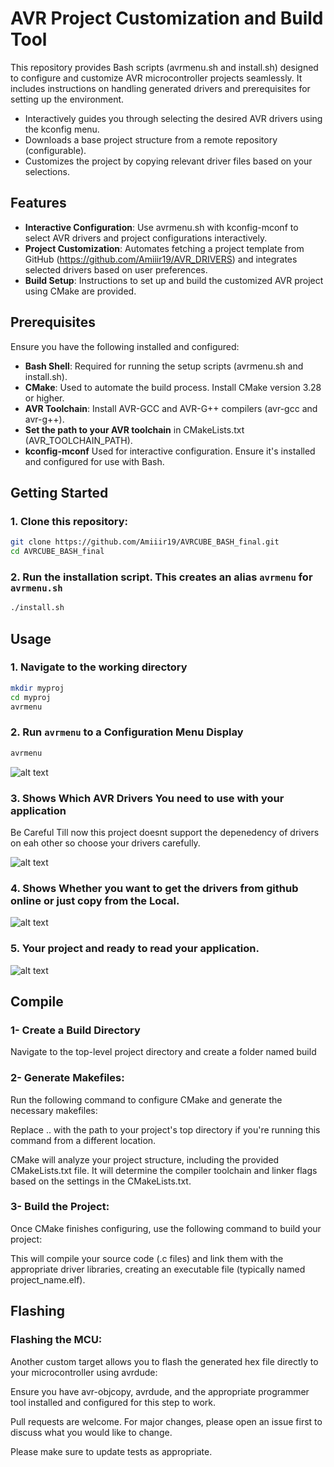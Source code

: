 # AVR Project Customization and Build Tool

This repository provides Bash scripts (avrmenu.sh and install.sh) designed to configure and customize AVR microcontroller projects seamlessly. 
It includes instructions on handling generated drivers and prerequisites for setting up the environment.

- Interactively guides you through selecting the desired AVR drivers using the kconfig menu.
- Downloads a base project structure from a remote repository (configurable).
- Customizes the project by copying relevant driver files based on your selections.

## Features

- **Interactive Configuration**: Use avrmenu.sh with kconfig-mconf to select AVR drivers and project configurations interactively.
- **Project Customization**: Automates fetching a project template from GitHub (https://github.com/Amiiir19/AVR_DRIVERS) and integrates selected drivers based on user preferences.
- **Build Setup**: Instructions to set up and build the customized AVR project using CMake are provided.
## Prerequisites
Ensure you have the following installed and configured:

- **Bash Shell**: Required for running the setup scripts (avrmenu.sh and install.sh).
- **CMake**: Used to automate the build process. Install CMake version 3.28 or higher.
- **AVR Toolchain**: Install AVR-GCC and AVR-G++ compilers (avr-gcc and avr-g++).
- **Set the path to your AVR toolchain** in CMakeLists.txt (AVR_TOOLCHAIN_PATH).
- **kconfig-mconf** Used for interactive configuration. Ensure it's installed and configured for use with Bash.


## Getting Started 

### 1. Clone this repository:
```bash 
git clone https://github.com/Amiiir19/AVRCUBE_BASH_final.git
cd AVRCUBE_BASH_final
```
### 2. Run the installation script. This creates an alias `avrmenu` for `avrmenu.sh`

```bash 
./install.sh
```

## Usage
### 1. Navigate to the working directory
```bash 
mkdir myproj
cd myproj
avrmenu 
```
### 2. Run `avrmenu` to a Configuration Menu Display 
```bash 
avrmenu
```
![alt text](https://github.com/Amiiir19/AVRCUBE_BASH_final/blob/main/pics/menu.png)

### 3. Shows Which AVR Drivers You need to use with your application 
Be Careful Till now this project doesnt support the depenedency of drivers on eah other so choose your drivers carefully. 

![alt text](https://github.com/[username]/[reponame]/blob/[branch]/image.jpg?raw=true)


### 4. Shows Whether you want to get the drivers from github online or just copy from the Local. 

![alt text](https://github.com/[username]/[reponame]/blob/[branch]/image.jpg?raw=true)

### 5. Your project and ready to read your application.

![alt text](https://github.com/[username]/[reponame]/blob/[branch]/image.jpg?raw=true)


## Compile 

### 1- **Create a Build Directory** 
Navigate to the top-level project directory and create a folder named build 
### 2-  **Generate Makefiles:**
Run the following command to configure CMake and generate the necessary makefiles:


Replace .. with the path to your project's top directory if you're running this command from a different location.

CMake will analyze your project structure, including the provided CMakeLists.txt file.
It will determine the compiler toolchain and linker flags based on the settings in the CMakeLists.txt.


### 3- **Build the Project:**
Once CMake finishes configuring, use the following command to build 
your project:

This will compile your source code (.c files) and link them with the appropriate driver libraries, creating an executable file (typically named project_name.elf).



## Flashing 
### **Flashing the MCU:** 
Another custom target allows you to flash the generated hex file directly to your microcontroller using avrdude:

Ensure you have avr-objcopy, avrdude, and the appropriate programmer tool installed and configured for this step to work.



Pull requests are welcome. For major changes, please open an issue first
to discuss what you would like to change.

Please make sure to update tests as appropriate.
